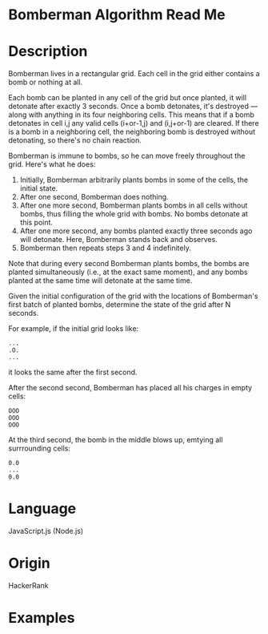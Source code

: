 # Bomberman Algorithm Read Me

# Description

Bomberman lives in a rectangular grid. Each cell in the grid either contains a bomb or nothing at all.

Each bomb can be planted in any cell of the grid but once planted, it will detonate after exactly 3 seconds. Once a bomb detonates, it's destroyed — along with anything in its four neighboring cells. This means that if a bomb detonates in cell i,j any valid cells (i+or-1,j) and (i,j+or-1) are cleared. If there is a bomb in a neighboring cell, the neighboring bomb is destroyed without detonating, so there's no chain reaction.

Bomberman is immune to bombs, so he can move freely throughout the grid. Here's what he does:

1. Initially, Bomberman arbitrarily plants bombs in some of the cells, the initial state.
2. After one second, Bomberman does nothing.
3. After one more second, Bomberman plants bombs in all cells without bombs, thus filling the whole grid with bombs. No bombs detonate at this point.
4. After one more second, any bombs planted exactly three seconds ago will detonate. Here, Bomberman stands back and observes.
5. Bomberman then repeats steps 3 and 4 indefinitely.

Note that during every second Bomberman plants bombs, the bombs are planted simultaneously (i.e., at the exact same moment), and any bombs planted at the same time will detonate at the same time.

Given the initial configuration of the grid with the locations of Bomberman's first batch of planted bombs, determine the state of the grid after N seconds.

For example, if the initial grid looks like:

```
...
.O.
...
```
it looks the same after the first second.

After the second second, Bomberman has placed all his charges in empty cells:
```
OOO
OOO
OOO
```
At the third second, the bomb in the middle blows up, emtying all surrrounding cells:
```
0.0
...
0.0
```

# Language

JavaScript.js (Node.js)

# Origin

HackerRank

# Examples